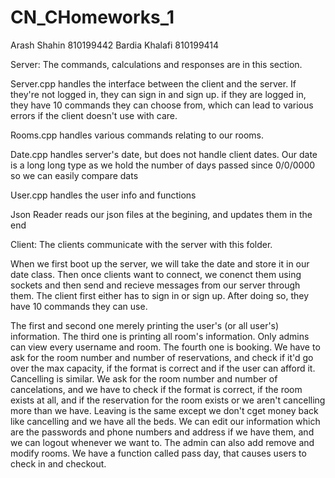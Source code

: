 # CN_CHomeworks_1
Arash Shahin 810199442
Bardia Khalafi 810199414

Server: The commands, calculations and responses are in this section. 

Server.cpp handles the interface between the client and the server. If they're not logged in, they can sign in and sign up. if they are logged in, they have 10 commands they can choose from, which can lead to various errors if the client doesn't use with care. 

Rooms.cpp handles various commands relating to our rooms.

Date.cpp handles server's date, but does not handle client dates. Our date is a long long type as we hold the number of days passed since 0/0/0000 so we can easily compare dats

User.cpp handles the user info and functions

Json Reader reads our json files at the begining, and updates them in the end

Client: The clients communicate with the server with this folder. 

When we first boot up the server, we will take the date and store it in our date class. Then once clients want to connect, we conenct them using sockets and then send and recieve messages from our server  through them. The client first either has to sign in or sign up. After doing so, they have 10 commands they can use.

The first and second one merely printing the user's (or all user's) information. The third one is printing all room's information. Only admins can view every username and room. The fourth one is booking. We have to ask for the room number and number of reservations, and check if it'd go over the max capacity, if the format is correct and if the user can afford it. Cancelling is similar. We ask for the room number and number of cancelations, and we have to check if the format is correct, if the room exists at all, and if the reservation for the room exists or we aren't cancelling more than we have. Leaving is the same except we don't cget money back like cancelling and we have  all the beds. We can edit our information which are the passwords and phone numbers and address if we have them, and we can logout whenever we want to. The admin can also add remove and modify rooms. We have a function called pass day, that causes users to check in and checkout. 

